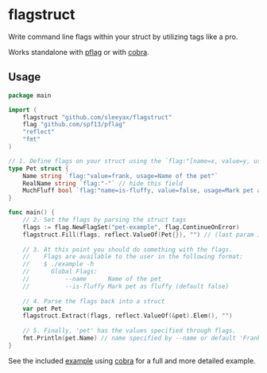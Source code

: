 # flagstruct

Write command line flags within your struct by utilizing tags like a pro.

Works standalone with [pflag](https://github.com/spf13/pflag) or with [cobra](https://github.com/spf13/cobra).

## Usage
```go
package main

import (
	flagstruct "github.com/sleeyax/flagstruct"
	flag "github.com/spf13/pflag"
	"reflect"
	"fmt"
)

// 1. Define flags on your struct using the `flag:"[name=x, value=y, usage=z]"` tag
type Pet struct {
	Name string `flag:"value=frank, usage=Name of the pet"`
	RealName string `flag:"-"` // hide this field
	MuchFluff bool `flag:"name=is-fluffy, value=false, usage=Mark pet as fluffy"`
}

func main() {
	// 2. Set the flags by parsing the struct tags
	flags := flag.NewFlagSet("pet-example", flag.ContinueOnError)
	flagstruct.Fill(flags, reflect.ValueOf(Pet{}), "") // (last param is a prefix)
	
	// 3. At this point you should do something with the flags.
	//    Flags are available to the user in the following format:
	//    $ ./example -h
	//      Global Flags:
	//          --name      Name of the pet
	//          --is-fluffy Mark pet as fluffy (default false)
	
	// 4. Parse the flags back into a struct
	var pet Pet
	flagstruct.Extract(flags, reflect.ValueOf(&pet).Elem(), "")
	
	// 5. Finally, 'pet' has the values specified through flags.
	fmt.Println(pet.Name) // name specified by --name or default 'Frank'
}
```
See the included [example](./example) using [cobra](https://github.com/spf13/cobra) for a full and more detailed example.
